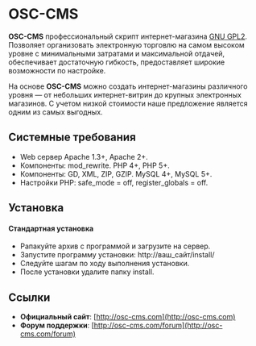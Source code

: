 # OSC-CMS

**OSC-CMS** профессиональный скрипт интернет-магазина [GNU GPL2](http://github.com/OSC-CMS/Shopping-Cart/blob/master/LICENSE).
Позволяет организовать электронную торговлю на самом высоком уровне с минимальными затратами и максимальной отдачей, обеспечивает достаточную гибкость, предоставляет широкие возможности по настройке.

На основе **OSC-CMS** можно создать интернет-магазины различного уровня — от небольших интернет-витрин до крупных электронных магазинов. С учетом низкой стоимости наше предложение является одним из самых выгодных.

## Системные требования
  * Web сервер Apache 1.3+, Apache 2+.
  * Компоненты: mod_rewrite. PHP 4+, PHP 5+.
  * Компоненты: GD, XML, ZIP, GZIP. MySQL 4+, MySQL 5+.
  * Настройки PHP: safe_mode = off, register_globals = off.

## Установка

#### Стандартная установка

  * Рапакуйте архив с программой и загрузите на сервер.
  * Запустите программу установки: http://ваш_сайт/install/
  * Следуйте шагам по ходу выполнения установки.
  * После установки удалите папку install.

## Ссылки

  * **Официальный сайт**: [http://osc-cms.com](http://osc-cms.com)
  * **Форум поддержки**: [http://osc-cms.com/forum](http://osc-cms.com/forum)